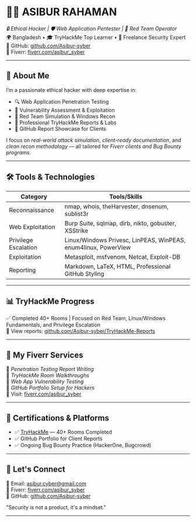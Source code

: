 # 🧑‍💻 ASIBUR RAHAMAN

*🔒 Ethical Hacker | 🛡️ Web Application Pentester | 🎯 Red Team Operator*  
🌍 Bangladesh • 🎓 TryHackMe Top Learner • 💼 Freelance Security Expert  
🔗 GitHub: [github.com/Asibur-syber](https://github.com/Asibur-syber)  
🔗 Fiverr: [fiverr.com/asibur_syber](https://www.fiverr.com/asibur_syber)

---

## 👋 About Me

I’m a passionate ethical hacker with deep expertise in:

- 🔍 Web Application Penetration Testing  
- 🧠 Vulnerability Assessment & Exploitation  
- 🎯 Red Team Simulation & Windows Recon  
- 📑 Professional TryHackMe Reports & Labs  
- 📂 GitHub Report Showcase for Clients

I focus on *real-world attack simulation*, *client-ready documentation*, and *clean recon methodology* — all tailored for *Fiverr clients and Bug Bounty programs*.

---

## 🛠️ Tools & Technologies

| Category              | Tools/Skills                                                                 |
|-----------------------|------------------------------------------------------------------------------|
| Reconnaissance        | nmap, whois, theHarvester, dnsenum, sublist3r                      |
| Web Exploitation      | Burp Suite, sqlmap, dirb, nikto, gobuster, XSStrike              |
| Privilege Escalation  | Linux/Windows Privesc, LinPEAS, WinPEAS, enum4linux, PowerView    |
| Exploitation          | Metasploit, msfvenom, Netcat, Exploit-DB                            |
| Reporting             | Markdown, LaTeX, HTML, Professional GitHub Styling                  |

---

## 📊 TryHackMe Progress

✅ Completed 40+ Rooms | Focused on Red Team, Linux/Windows Fundamentals, and Privilege Escalation  
🔗 View reports: [github.com/Asibur-syber/TryHackMe-Reports](https://github.com/Asibur-syber/TryHackMe-Reports)

---

## 📂 My Fiverr Services

🎯 *Penetration Testing Report Writing*  
🎯 *TryHackMe Room Walkthroughs*  
🎯 *Web App Vulnerability Testing*  
🎯 *GitHub Portfolio Setup for Hackers*  
🔗 Visit: [fiverr.com/asibur_syber](https://www.fiverr.com/asibur_syber)

---

## 📌 Certifications & Platforms

- ✅ [TryHackMe](https://tryhackme.com/p/Asibur-syber) — 40+ Rooms Completed  
- ✅ GitHub Portfolio for Client Reports  
- ✅ Ongoing Bug Bounty Practice (HackerOne, Bugcrowd)

---

## 🚀 Let's Connect

📧 Email: asibur.cyber@gmail.com  
💬 Fiverr: [fiverr.com/asibur_syber](https://www.fiverr.com/asibur_syber)  
🔗 GitHub: [github.com/Asibur-syber](https://github.com/Asibur-syber)

"Security is not a product, it's a mindset."


---
